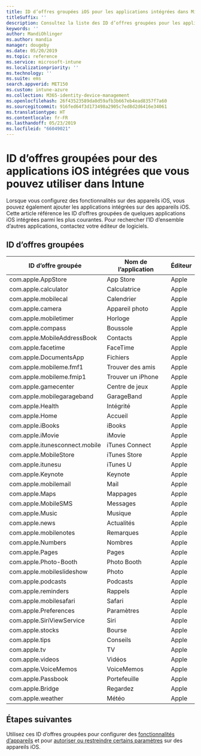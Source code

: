 ```yaml
---
title: ID d’offres groupées iOS pour les applications intégrées dans Microsoft Intune - Azure | Microsoft Docs
titleSuffix: ''
description: Consultez la liste des ID d’offres groupées pour les applications iOS intégrées. Utilisez ces ID d’offres groupées pour autoriser explicitement des applications dans les profils et les stratégies de configuration d’appareil dans Microsoft Intune.
keywords: ''
author: MandiOhlinger
ms.author: mandia
manager: dougeby
ms.date: 05/20/2019
ms.topic: reference
ms.service: microsoft-intune
ms.localizationpriority: ''
ms.technology: ''
ms.suite: ems
search.appverid: MET150
ms.custom: intune-azure
ms.collection: M365-identity-device-management
ms.openlocfilehash: 26f43523589da0d59afb3b667eb4ead8357f7a60
ms.sourcegitcommit: 916fed64f3d173498a2905c7ed8d2d6416e34061
ms.translationtype: HT
ms.contentlocale: fr-FR
ms.lasthandoff: 05/23/2019
ms.locfileid: "66049021"
---
```

# <a name="bundle-ids-for-built-in-ios-apps-you-can-use-in-intune"></a>ID d’offres groupées pour des applications iOS intégrées que vous pouvez utiliser dans Intune

Lorsque vous configurez des fonctionnalités sur des appareils iOS, vous pouvez également ajouter les applications intégrées sur des appareils iOS. Cette article référence les ID d’offres groupées de quelques applications iOS intégrées parmi les plus courantes. Pour rechercher l’ID d’ensemble d’autres applications, contactez votre éditeur de logiciels.

## <a name="bundle-ids"></a>ID d’offres groupées

| ID d’offre groupée                   | Nom de l’application     | Éditeur |
|-----------------------------|--------------|-----------|
| com.apple.AppStore          | App Store    | Apple     |
| com.apple.calculator        | Calculatrice   | Apple     |
| com.apple.mobilecal         | Calendrier     | Apple     |
| com.apple.camera            | Appareil photo       | Apple     |
| com.apple.mobiletimer       | Horloge        | Apple     |
| com.apple.compass           | Boussole      | Apple     |
| com.apple.MobileAddressBook | Contacts     | Apple     |
| com.apple.facetime          | FaceTime     | Apple     |
| com.apple.DocumentsApp      | Fichiers        | Apple     |
| com.apple.mobileme.fmf1     | Trouver des amis | Apple     |
| com.apple.mobileme.fmip1    | Trouver un iPhone  | Apple     |
| com.apple.gamecenter        | Centre de jeux  | Apple     |
| com.apple.mobilegarageband  | GarageBand   | Apple     |
| com.apple.Health            | Intégrité       | Apple     |
| com.apple.Home              | Accueil         | Apple     |
| com.apple.iBooks            | iBooks       | Apple     |
| com.apple.iMovie            | iMovie       | Apple     |
| com.apple.itunesconnect.mobile | iTunes Connect | Apple |
| com.apple.MobileStore       | iTunes Store | Apple     |
| com.apple.itunesu           | iTunes U     | Apple     |
| com.apple.Keynote           | Keynote      | Apple     |
| com.apple.mobilemail        | Mail         | Apple     |
| com.apple.Maps              | Mappages         | Apple     |
| com.apple.MobileSMS         | Messages     | Apple     |
| com.apple.Music             | Musique        | Apple     |
| com.apple.news              | Actualités         | Apple     |
| com.apple.mobilenotes       | Remarques        | Apple     |
| com.apple.Numbers           | Nombres      | Apple     |
| com.apple.Pages             | Pages        | Apple     |
| com.apple.Photo-Booth       | Photo Booth  | Apple     |
| com.apple.mobileslideshow   | Photo       | Apple     |
| com.apple.podcasts          | Podcasts     | Apple     |
| com.apple.reminders         | Rappels    | Apple     |
| com.apple.mobilesafari      | Safari       | Apple     |
| com.apple.Preferences       | Paramètres     | Apple     |
| com.apple.SiriViewService   | Siri         | Apple     |
| com.apple.stocks            | Bourse       | Apple     |
| com.apple.tips              | Conseils         | Apple     |
| com.apple.tv                | TV           | Apple     |
| com.apple.videos            | Vidéos       | Apple     |
| com.apple.VoiceMemos        | VoiceMemos   | Apple     |
| com.apple.Passbook          | Portefeuille       | Apple     |
| com.apple.Bridge            | Regardez        | Apple     |
| com.apple.weather           | Météo      | Apple     |

## <a name="next-steps"></a>Étapes suivantes

Utilisez ces ID d’offres groupées pour configurer des [fonctionnalités d’appareils](ios-device-features-settings.md) et pour [autoriser ou restreindre certains paramètres](device-restrictions-ios.md) sur des appareils iOS.
